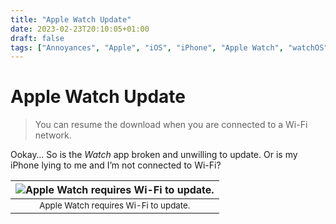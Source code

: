 ```yaml
---
title: "Apple Watch Update"
date: 2023-02-23T20:10:05+01:00
draft: false
tags: ["Annoyances", "Apple", "iOS", "iPhone", "Apple Watch", "watchOS"]
---
```


# Apple Watch Update
> You can resume the download when you are connected to a Wi-Fi network.

Ookay…
So is the *Watch* app broken and unwilling to update. Or is my iPhone lying to me and I’m not connected to Wi-Fi?

| ![Apple Watch requires Wi-Fi to update.](/images/annoyances/apple/ios_apple_watch_update.png) |
|:--:|
| <sub>Apple Watch requires Wi-Fi to update.|
